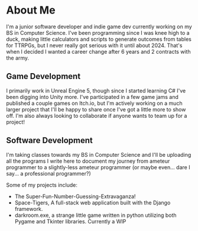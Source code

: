 # About Me
I'm a junior software developer and indie game dev currently working on my BS in Computer Science. I've been programming since I was knee high to a duck, making little calculators and scripts to generate outcomes from tables for TTRPGs, but I never really got serious with it until about 2024. That's when I decided I wanted a career change after 6 years and 2 contracts with the army.

## Game Development
I primarily work in Unreal Engine 5, though since I started learning C# I've been digging into Unity more. I've participated in a few game jams and published a couple games on Itch.io, but 
I'm actively working on a much larger project that I'll be happy to share once I've got a little more to show off. I'm also always looking to collaborate if anyone wants to team up for a project!

## Software Development
I'm taking classes towards my BS in Computer Science and I'll be uploading all the programs I write here to document my journey from ameteur programmer to a slightly-less ameteur programmer (or maybe even... dare I say... a professional programmer?)

Some of my projects include:
  - The Super-Fun-Number-Guessing-Extravaganza!
  - Space-Tigers, A full-stack web application built with the Django framework.
  - darkroom.exe, a strange little game written in python utilizing both Pygame and Tkinter libraries. Currently a WIP

<!--
**NJSP/NJSP** is a ✨ _special_ ✨ repository because its `README.md` (this file) appears on your GitHub profile.

Here are some ideas to get you started:

- 🔭 I’m currently working on ...
- 🌱 I’m currently learning ...
- 👯 I’m looking to collaborate on ...
- 🤔 I’m looking for help with ...
- 💬 Ask me about ...
- 📫 How to reach me: ...
- 😄 Pronouns: ...
- ⚡ Fun fact: ...
-->
